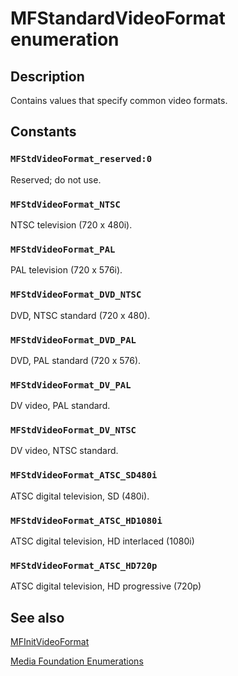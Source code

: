# MFStandardVideoFormat enumeration

## Description

Contains values that specify common video formats.

## Constants

### `MFStdVideoFormat_reserved:0`

Reserved; do not use.

### `MFStdVideoFormat_NTSC`

NTSC television (720 x 480i).

### `MFStdVideoFormat_PAL`

PAL television (720 x 576i).

### `MFStdVideoFormat_DVD_NTSC`

DVD, NTSC standard (720 x 480).

### `MFStdVideoFormat_DVD_PAL`

DVD, PAL standard (720 x 576).

### `MFStdVideoFormat_DV_PAL`

DV video, PAL standard.

### `MFStdVideoFormat_DV_NTSC`

DV video, NTSC standard.

### `MFStdVideoFormat_ATSC_SD480i`

ATSC digital television, SD (480i).

### `MFStdVideoFormat_ATSC_HD1080i`

ATSC digital television, HD interlaced (1080i)

### `MFStdVideoFormat_ATSC_HD720p`

ATSC digital television, HD progressive (720p)

## See also

[MFInitVideoFormat](https://learn.microsoft.com/windows/desktop/api/mfapi/nf-mfapi-mfinitvideoformat)

[Media Foundation Enumerations](https://learn.microsoft.com/windows/desktop/medfound/media-foundation-enumerations)